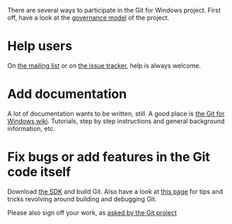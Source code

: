 There are several ways to participate in the Git for Windows project. First off, have a look at the [governance model](http://git-for-windows.github.io/governance-model.html) of the project.

# Help users

On [the mailing list](http://groups.google.com/group/git-for-windows) or on [the issue tracker](https://github.com/git-for-windows/git/issues), help is always welcome.

# Add documentation

A lot of documentation wants to be written, still. A good place is [the Git for Windows wiki](https://github.com/git-for-windows/git/wiki). Tutorials, step by step instructions and general background information, etc.

# Fix bugs or add features in the Git code itself

Download [the SDK](http://git-for-windows.github.io/#download-sdk) and build Git. Also have a look at [this page](https://github.com/git-for-windows/git/wiki/Building-Git) for tips and tricks revolving around building and debugging Git.

Please also sign off your work, as [asked by the Git project](https://github.com/git/git/blob/v2.3.5/Documentation/SubmittingPatches#L234-L286)
